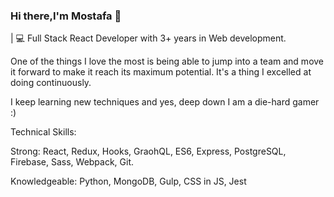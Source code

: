### Hi there,I'm Mostafa 👋 

| 💻 Full Stack React Developer with 3+ years in Web development.

One of the things I love the most is being able to jump into a team and move it forward to make it reach its maximum potential. It's a thing I excelled at doing continuously.

I keep learning new techniques and yes, deep down I am a die-hard gamer :)


Technical Skills:

Strong: React, Redux, Hooks, GraohQL, ES6, Express, PostgreSQL, Firebase, Sass, Webpack, Git.

Knowledgeable: Python, MongoDB, Gulp, CSS in JS, Jest
<!--
**Mostafa-Ragab/Mostafa-Ragab** is a ✨ _special_ ✨ repository because its `README.md` (this file) appears on your GitHub profile.

Here are some ideas to get you started:

- 🔭 I’m currently working on Upwork
- 🌱 I’m currently learning React native
- 👯 I’m looking to collaborate on open source projects
- 🤔 I’m looking for help with ...
- 💬 Ask me about ...
- 📫 How to reach me: mostafaragab373@gmail.com
- 😄 Pronouns: ...
- ⚡ Fun fact: ...
-->

